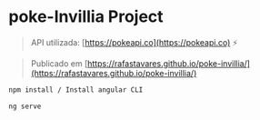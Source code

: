 # poke-Invillia Project

> API utilizada: [https://pokeapi.co](https://pokeapi.co) :zap:

> Publicado em [https://rafastavares.github.io/poke-invillia/](https://rafastavares.github.io/poke-invillia/)

```cmd
npm install / Install angular CLI
```

```cmd
ng serve
```

